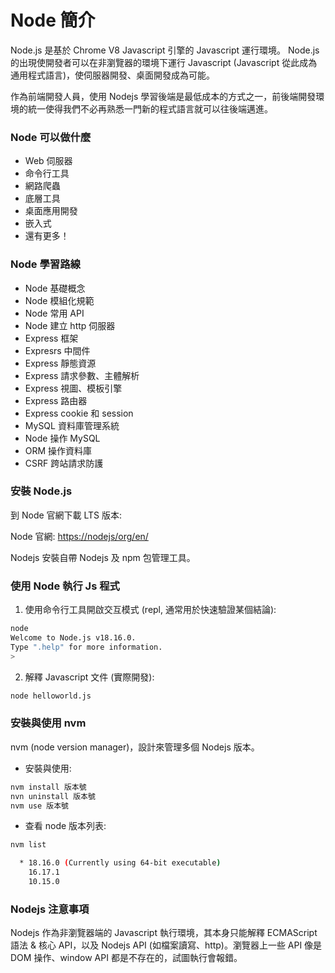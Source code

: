 # Node 簡介

Node.js 是基於 Chrome V8 Javascript 引擎的 Javascript 運行環境。
Node.js 的出現使開發者可以在非瀏覽器的環境下運行 Javascript (Javascript 從此成為通用程式語言)，使伺服器開發、桌面開發成為可能。

作為前端開發人員，使用 Nodejs 學習後端是最低成本的方式之一，前後端開發環境的統一使得我們不必再熟悉一門新的程式語言就可以往後端邁進。

### Node 可以做什麼

- Web 伺服器
- 命令行工具
- 網路爬蟲
- 底層工具
- 桌面應用開發
- 嵌入式
- 還有更多！

### Node 學習路線

- Node 基礎概念
- Node 模組化規範
- Node 常用 API
- Node 建立 http 伺服器
- Express 框架
- Expresrs 中間件
- Express 靜態資源
- Express 請求參數、主體解析
- Express 視圖、模板引擎
- Express 路由器
- Express cookie 和 session
- MySQL 資料庫管理系統
- Node 操作 MySQL
- ORM 操作資料庫
- CSRF 跨站請求防護

### 安裝 Node.js

到 Node 官網下載 LTS 版本:

Node 官網: <a href="https://nodejs/org/en/">https://nodejs/org/en/</a>

Nodejs 安裝自帶 Nodejs 及 npm 包管理工具。

### 使用 Node 執行 Js 程式

1. 使用命令行工具開啟交互模式 (repl, 通常用於快速驗證某個結論):

```bash
node
Welcome to Node.js v18.16.0.
Type ".help" for more information.
>
```

2. 解釋 Javascript 文件 (實際開發):

```bash
node helloworld.js
```

### 安裝與使用 nvm

nvm (node version manager)，設計來管理多個 Nodejs 版本。

- 安裝與使用:

```bash
nvm install 版本號
nvn uninstall 版本號
nvm use 版本號
```

- 查看 node 版本列表:

```bash
nvm list

  * 18.16.0 (Currently using 64-bit executable)
    16.17.1
    10.15.0

```

### Nodejs 注意事項

Nodejs 作為非瀏覽器端的 Javascript 執行環境，其本身只能解釋 ECMAScript 語法 & 核心 API，以及 Nodejs API (如檔案讀寫、http)。瀏覽器上一些 API 像是 DOM 操作、window API 都是不存在的，試圖執行會報錯。
